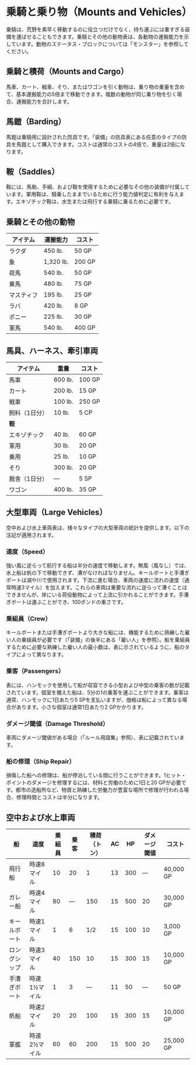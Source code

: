 # 乗騎と乗り物（Mounts and Vehicles）

乗騎は、荒野を素早く移動するのに役立つだけでなく、持ち運ぶには重すぎる装備を運ばせることもできます。乗騎とその他の動物表は、各動物の運搬能力を示しています。動物のステータス・ブロックについては「モンスター」を参照してください。

## 乗騎と積荷（Mounts and Cargo）

馬車、カート、戦車、そり、またはワゴンを引く動物は、乗り物の重量を含めて、基本運搬能力の5倍まで移動できます。複数の動物が同じ乗り物を引く場合、運搬能力を合計します。

## 馬鎧（Barding）

馬鎧は乗騎用に設計された防具です。「装備」の防具表にある任意のタイプの防具を馬鎧として購入できます。コストは通常のコストの4倍で、重量は2倍になります。

## 鞍（Saddles）

鞍には、馬勒、手綱、および鞍を使用するために必要なその他の装備が付属しています。軍用鞍は、騎乗したままでいるために行う能力値判定に有利を与えます。エキゾチック鞍は、水生または飛行する乗騎に乗るために必要です。

## 乗騎とその他の動物

| アイテム | 運搬能力 | コスト |
|---------|----------|--------|
| ラクダ | 450 lb. | 50 GP |
| 象 | 1,320 lb. | 200 GP |
| 荷馬 | 540 lb. | 50 GP |
| 乗馬 | 480 lb. | 75 GP |
| マスティフ | 195 lb. | 25 GP |
| ラバ | 420 lb. | 8 GP |
| ポニー | 225 lb. | 30 GP |
| 軍馬 | 540 lb. | 400 GP |

## 馬具、ハーネス、牽引車両

| アイテム | 重量 | コスト |
|---------|------|--------|
| 馬車 | 600 lb. | 100 GP |
| カート | 200 lb. | 15 GP |
| 戦車 | 100 lb. | 250 GP |
| 飼料（1日分） | 10 lb. | 5 CP |
| **鞍** | | |
| エキゾチック | 40 lb. | 60 GP |
| 軍用 | 30 lb. | 20 GP |
| 乗用 | 25 lb. | 10 GP |
| そり | 300 lb. | 20 GP |
| 厩舎（1日分） | — | 5 SP |
| ワゴン | 400 lb. | 35 GP |

## 大型車両（Large Vehicles）

空中および水上車両表は、様々なタイプの大型車両の統計を提供します。以下の注記が適用されます。

### 速度（Speed）
強い風に逆らって航行する船は半分の速度で移動します。無風（風なし）では、水上船は帆の下で移動できず、漕がなければなりません。キールボートと手漕ぎボートは湖や川で使用されます。下流に進む場合、車両の速度に流れの速度（通常時速3マイル）を加えます。これらの車両は重要な流れに逆らって漕ぐことはできませんが、岸にいる荷役動物によって上流に引かれることができます。手漕ぎボートは運ぶことができ、100ポンドの重さです。

### 乗組員（Crew）
キールボートまたは手漕ぎボートより大きな船には、機能するために熟練した雇い人の乗組員が必要です（「装備」の後半にある「雇い人」を参照）。船を乗組員するために必要な熟練した雇い人の最小数は、表に示されているように、船のタイプによって異なります。

### 乗客（Passengers）
表には、ハンモックを使用して船が収容できる小型および中型の乗客の数が記載されています。個室を備えた船は、5分の1の乗客を運ぶことができます。乗客は通常、ハンモックに1日あたり5 SPを支払いますが、価格は船によって異なる場合があります。小さな個室は通常1日あたり2 GPかかります。

### ダメージ閾値（Damage Threshold）
車両にダメージ閾値がある場合（「ルール用語集」参照）、表に記載されています。

### 船の修理（Ship Repair）
損傷した船への修理は、船が停泊している間に行うことができます。1ヒット・ポイントのダメージを修理するには、材料と労働のために1日と20 GPが必要です。都市の造船所など、物資と熟練した労働力が豊富な場所で修理が行われる場合、修理時間とコストは半分になります。

## 空中および水上車両

| 船 | 速度 | 乗組員 | 乗客 | 積荷（トン） | AC | HP | ダメージ閾値 | コスト |
|----|------|--------|------|--------------|----|----|--------------|--------|
| 飛行船 | 時速8マイル | 10 | 20 | 1 | 13 | 300 | — | 40,000 GP |
| ガレー船 | 時速4マイル | 80 | — | 150 | 15 | 500 | 20 | 30,000 GP |
| キールボート | 時速1マイル | 1 | 6 | 1/2 | 15 | 100 | 10 | 3,000 GP |
| ロングシップ | 時速3マイル | 40 | 150 | 10 | 15 | 300 | 15 | 10,000 GP |
| 手漕ぎボート | 時速1½マイル | 1 | 3 | — | 11 | 50 | — | 50 GP |
| 帆船 | 時速2マイル | 20 | 20 | 100 | 15 | 300 | 15 | 10,000 GP |
| 軍艦 | 時速2½マイル | 60 | 60 | 200 | 15 | 500 | 20 | 25,000 GP |